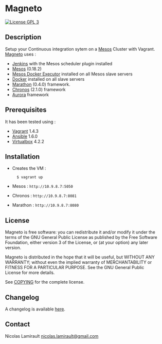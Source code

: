 Magneto
==========

[![License GPL 3][badge-license]][COPYING]

## Description

Setup your Continuous integration sytem on a [Mesos][] Cluster with Vagrant. [Magneto][] uses :
* [Jenkins][]  with the Mesos scheduler plugin installed
* [Mesos][] (0.18.2)
* [Mesos Docker Executor][] installed on all Mesos slave servers
* [Docker][] installed on all slave servers
* [Marathon][] (0.4.0) framework.
* [Chronos][] (2.1.0) framework
* [Aurora][] framework


## Prerequisites

It has been tested using :
* [Vagrant][] 1.4.3
* [Ansible][] 1.6.0
* [Virtualbox][] 4.2.2


## Installation

* Creates the VM :

        $ vagrant up

* Mesos : `http://10.9.8.7:5050`
* Chronos : `http://10.9.8.7:8081`
* Marathon : `http://10.9.8.7:8080`


## License

Magneto is free software: you can redistribute it and/or modify it under the
terms of the GNU General Public License as published by the Free Software
Foundation, either version 3 of the License, or (at your option) any later
version.

Magneto is distributed in the hope that it will be useful, but WITHOUT ANY
WARRANTY; without even the implied warranty of MERCHANTABILITY or FITNESS FOR A
PARTICULAR PURPOSE.  See the GNU General Public License for more details.

See [COPYING][] for the complete license.


## Changelog

A changelog is available [here](ChangeLog.md).


## Contact

Nicolas Lamirault <nicolas.lamirault@gmail.com>



[Magneto]: https://github.com/nlamirault/magneto
[COPYING]: https://github.com/nlamirault/magneto/blob/master/COPYING
[Issue tracker]: https://github.com/nlamirault/magneto/issues

[badge-license]: https://img.shields.io/badge/license-GPL_3-green.svg?style=flat

[Jenkins]: http://jenkins-ci.org
[Mesos]: http://mesos.apache.org
[Mesos Docker Executor]: https://github.com/mesosphere/mesos-docker
[Docker]: https://www.docker.io
[Marathon]: https://github.com/mesosphere/marathon
[Chronos]: http://airbnb.github.io/chronos
[Aurora]: http://aurora.incubator.apache.org
[Vagrant]: http://www.vagrantup.com
[Ansible]: http://www.ansible.com
[Virtualbox]: https://www.virtualbox.org
